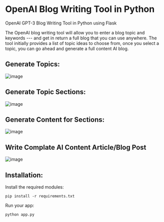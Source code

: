 # OpenAI Blog Writing Tool in Python
OpenAI GPT-3 Blog Writing Tool in Python using Flask

The OpenAI blog writing tool will allow you to enter a blog topic and keywords --- and get in return a full blog that you can use anywhere. The tool initially provides a list of topic ideas to choose from, once you select a topic, you can go ahead and generate a full content AI blog.

## Generate Topics:

![image](https://user-images.githubusercontent.com/25490859/168083209-f9091e4e-99ec-4006-80c0-ec1c1dda9fff.png)

## Generate Topic Sections:

![image](https://user-images.githubusercontent.com/25490859/168083377-f497b439-c1c8-40ab-92f2-edd5a9826905.png)

## Generate Content for Sections:

![image](https://user-images.githubusercontent.com/25490859/168083529-66d72bd6-a881-4449-8dda-d4efe322bcbc.png)

## Write Complate AI Content Article/Blog Post

![image](https://user-images.githubusercontent.com/25490859/168084031-01a6b5bb-b50e-4821-8c6f-06203d027f47.png)


## Installation:

Install the required modules:
```
pip install -r requirements.txt
```

Run your app:

```
python app.py
```
